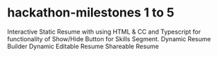 # hackathon-milestones 1 to 5
Interactive Static Resume with using HTML &amp; CC and  Typescript for functionality of Show/Hide Button for Skills Segment.
Dynamic Resume Builder
Dynamic Editable Resume 
Shareable Resume
